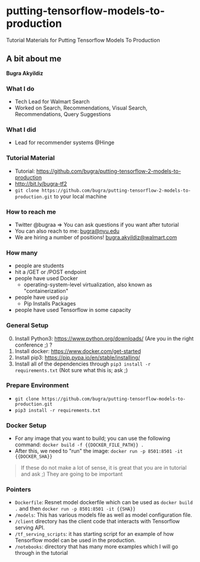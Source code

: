 # putting-tensorflow-models-to-production
Tutorial Materials for Putting Tensorflow Models To Production 

## A bit about me
**Bugra Akyildiz**

### What I do
- Tech Lead for Walmart Search 
- Worked on Search, Recommendations, Visual Search, Recommendations, Query Suggestions

### What I did
- Lead for recommender systems @Hinge

### Tutorial Material
- Tutorial: https://github.com/bugra/putting-tensorflow-2-models-to-production 
- http://bit.ly/bugra-tf2 
- `git clone https://github.com/bugra/putting-tensorflow-2-models-to-production.git` to your local machine


### How to reach me
- Twitter @bugraa => You can ask questions if you want after tutorial
- You can also reach to me: bugra@nyu.edu
- We are hiring a number of positions! bugra.akyildiz@walmart.com

### How many
- people are students
- hit a /GET or /POST endpoint
- people have used Docker
    - operating-system-level virtualization, also known as "containerization" 
- people have used `pip`
    - Pip Installs Packages
- people have used Tensorflow in some capacity


### General Setup
0. Install Python3: https://www.python.org/downloads/ (Are you in the right conference ;) ?
1. Install docker: https://www.docker.com/get-started
2. Install pip3: https://pip.pypa.io/en/stable/installing/
3. Install all of the dependencies through `pip3 install -r requirements.txt` (Not sure what this is; ask ;)


### Prepare Environment
- `git clone https://github.com/bugra/putting-tensorflow-models-to-production.git`
- `pip3 install -r requirements.txt`


### Docker Setup
- For any image that you want to build; you can use the following command: `docker build -f {{DOCKER_FILE_PATH}} .`
- After this, we need to "run" the image: `docker run -p 8501:8501 -it {{DOCKER_SHA}}`

> If these do not make a lot of sense, it is great that you are in tutorial and ask ;) They are going to be important


### Pointers
- `Dockerfile`: Resnet model dockerfile which can be used as `docker build .` and then `docker run -p 8501:8501 -it {{SHA}}`
- `/models`: This has various models file as well as model configuration file.
- `/client` directory has the client code that interacts with Tensorflow serving API.
- `/tf_serving_scripts`: it has starting script for an example of how Tensorflow model can be used in the production.
- `/notebooks`: directory that has many more examples which I will go through in the tutorial